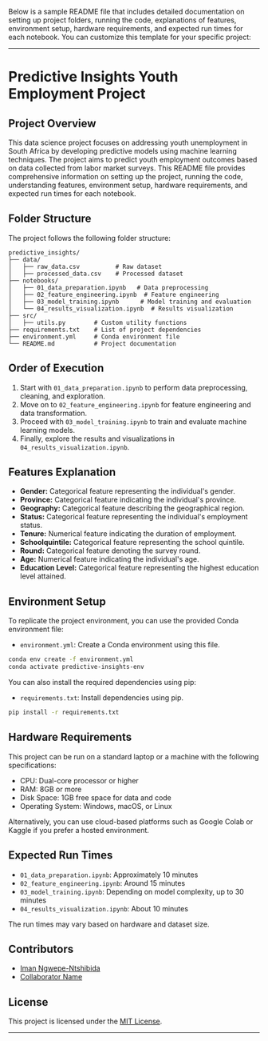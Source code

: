 Below is a sample README file that includes detailed documentation on setting up project folders, running the code, explanations of features, environment setup, hardware requirements, and expected run times for each notebook. You can customize this template for your specific project:

---

# Predictive Insights Youth Employment Project

## Project Overview

This data science project focuses on addressing youth unemployment in South Africa by developing predictive models using machine learning techniques. The project aims to predict youth employment outcomes based on data collected from labor market surveys. This README file provides comprehensive information on setting up the project, running the code, understanding features, environment setup, hardware requirements, and expected run times for each notebook.

## Folder Structure

The project follows the following folder structure:

```
predictive_insights/
├── data/
│   ├── raw_data.csv          # Raw dataset
│   ├── processed_data.csv    # Processed dataset
├── notebooks/
│   ├── 01_data_preparation.ipynb   # Data preprocessing
│   ├── 02_feature_engineering.ipynb  # Feature engineering
│   ├── 03_model_training.ipynb      # Model training and evaluation
│   └── 04_results_visualization.ipynb  # Results visualization
├── src/
│   ├── utils.py        # Custom utility functions
├── requirements.txt    # List of project dependencies
├── environment.yml     # Conda environment file
└── README.md           # Project documentation
```

## Order of Execution

1. Start with `01_data_preparation.ipynb` to perform data preprocessing, cleaning, and exploration.
2. Move on to `02_feature_engineering.ipynb` for feature engineering and data transformation.
3. Proceed with `03_model_training.ipynb` to train and evaluate machine learning models.
4. Finally, explore the results and visualizations in `04_results_visualization.ipynb`.

## Features Explanation

- **Gender:** Categorical feature representing the individual's gender.
- **Province:** Categorical feature indicating the individual's province.
- **Geography:** Categorical feature describing the geographical region.
- **Status:** Categorical feature representing the individual's employment status.
- **Tenure:** Numerical feature indicating the duration of employment.
- **Schoolquintile:** Categorical feature representing the school quintile.
- **Round:** Categorical feature denoting the survey round.
- **Age:** Numerical feature indicating the individual's age.
- **Education Level:** Categorical feature representing the highest education level attained.

## Environment Setup

To replicate the project environment, you can use the provided Conda environment file:

- `environment.yml`: Create a Conda environment using this file.

```bash
conda env create -f environment.yml
conda activate predictive-insights-env
```

You can also install the required dependencies using pip:

- `requirements.txt`: Install dependencies using pip.

```bash
pip install -r requirements.txt
```

## Hardware Requirements

This project can be run on a standard laptop or a machine with the following specifications:

- CPU: Dual-core processor or higher
- RAM: 8GB or more
- Disk Space: 1GB free space for data and code
- Operating System: Windows, macOS, or Linux

Alternatively, you can use cloud-based platforms such as Google Colab or Kaggle if you prefer a hosted environment.

## Expected Run Times

- `01_data_preparation.ipynb`: Approximately 10 minutes
- `02_feature_engineering.ipynb`: Around 15 minutes
- `03_model_training.ipynb`: Depending on model complexity, up to 30 minutes
- `04_results_visualization.ipynb`: About 10 minutes

The run times may vary based on hardware and dataset size.

## Contributors

- [Iman Ngwepe-Ntshibida](https://github.com/Iam-Iman)
- [Collaborator Name](https://github.com/collaborator-username)

## License

This project is licensed under the [MIT License](LICENSE).

---

